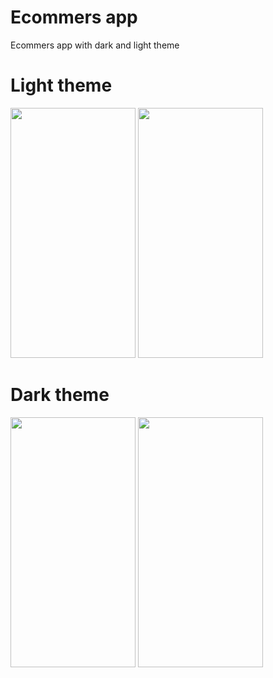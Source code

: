 # Ecommers app
   Ecommers app with dark and light theme
 
 # Light theme
 <img src="https://user-images.githubusercontent.com/62002764/219341864-1c1606d8-f704-40cf-a736-cf5493f0e03d.png" width="200" height="400">
 <img src="https://user-images.githubusercontent.com/62002764/219352895-ac8463e0-108a-467f-96bb-8fefcd5bea31.png" width="200" height="400">
 




# Dark theme
 <img src="https://user-images.githubusercontent.com/62002764/219342302-094259ac-66af-42ff-b996-f2c04b6d9662.png" width="200" height="400">
  <img src="https://user-images.githubusercontent.com/62002764/219353380-63663739-3aff-4d89-bcf3-ab9a46032115.png" width="200" height="400">




